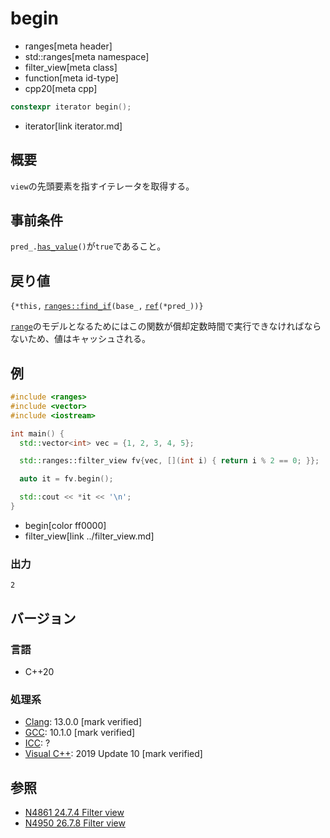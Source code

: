# begin
* ranges[meta header]
* std::ranges[meta namespace]
* filter_view[meta class]
* function[meta id-type]
* cpp20[meta cpp]

```cpp
constexpr iterator begin();
```
* iterator[link iterator.md]

## 概要

`view`の先頭要素を指すイテレータを取得する。

## 事前条件

`pred_.`[`has_value`](/reference/optional/optional/has_value.md)`()`が`true`であること。

## 戻り値

`{*this,` [`ranges::find_if`](/reference/algorithm/ranges_find_if.md)`(base_,` [`ref`](/reference/functional/ref.md)`(*pred_))}`

[`range`](../range.md)のモデルとなるためにはこの関数が償却定数時間で実行できなければならないため、値はキャッシュされる。

## 例

```cpp example
#include <ranges>
#include <vector>
#include <iostream>

int main() {
  std::vector<int> vec = {1, 2, 3, 4, 5};

  std::ranges::filter_view fv{vec, [](int i) { return i % 2 == 0; }};

  auto it = fv.begin();

  std::cout << *it << '\n';
}
```
* begin[color ff0000]
* filter_view[link ../filter_view.md]

### 出力

```
2
```

## バージョン
### 言語
- C++20

### 処理系
- [Clang](/implementation.md#clang): 13.0.0 [mark verified]
- [GCC](/implementation.md#gcc): 10.1.0 [mark verified]
- [ICC](/implementation.md#icc): ?
- [Visual C++](/implementation.md#visual_cpp): 2019 Update 10 [mark verified]

## 参照
- [N4861 24.7.4 Filter view](https://timsong-cpp.github.io/cppwp/n4861/range.filter)
- [N4950 26.7.8 Filter view](https://timsong-cpp.github.io/cppwp/n4950/range.filter)
